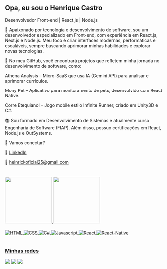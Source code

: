 <h2>Opa, eu sou o Henrique Castro</h2>

Desenvolvedor Front-end | React.js | Node.js

🚀 Apaixonado por tecnologia e desenvolvimento de software, sou um desenvolvedor especializado em Front-end, com experiência em React.js, Next.js e Node.js. Meu foco é criar interfaces modernas, performáticas e escaláveis, sempre buscando aprimorar minhas habilidades e explorar novas tecnologias.

📌 No meu GitHub, você encontrará projetos que refletem minha jornada no desenvolvimento de software, como:

Athena Analysis – Micro-SaaS que usa IA (Gemini API) para analisar e aprimorar currículos.

Mony Pet – Aplicativo para monitoramento de pets, desenvolvido com React Native.

Corre Etequiano! – Jogo mobile estilo Infinite Runner, criado em Unity3D e C#.

📚 Sou formado em Desenvolvimento de Sistemas e atualmente curso Engenharia de Software (FIAP). Além disso, possuo certificações em React, Node.js e OutSystems.

🔗 Vamos conectar?

💼 [LinkedIn](https://www.linkedin.com/in/rickkcastro/)

📩 heinrickoficial25@gmail.com

#

<div>
  <a href="https://github.com/Rickkcastro">
  <img height="150em" src="https://github-readme-stats.vercel.app/api?username=Rickkcastro&show_icons=true&theme=dark&include_all_commits=true&count_private=true"/>
  <img height="150em" src="https://github-readme-stats.vercel.app/api/top-langs/?username=Rickkcastro&layout=compact&langs_count=16&theme=dark"/>
</div>

<div style="display: inline_block"><br>
  <img align="center" alt="HTML" src="https://img.shields.io/badge/HTML5-E34F26?style=for-the-badge&logo=html5&logoColor=white">
  <img align="center" alt="CSS" src="https://img.shields.io/badge/CSS3-1572B6?style=for-the-badge&logo=css3&logoColor=white">
  <img align="center" alt="C#" src="https://img.shields.io/badge/C%23-239120?style=for-the-badge&logo=c-sharp&logoColor=white">
  <img align="center" alt="Javascript" src="https://img.shields.io/badge/JavaScript-F7DF1E?style=for-the-badge&logo=javascript&logoColor=black">
  <img align="center" alt="React" src="https://img.shields.io/badge/React-20232A?style=for-the-badge&logo=react&logoColor=61DAFB">
  <img align="center" alt="React-Native" src="https://img.shields.io/badge/React_Native-20232A?style=for-the-badge&logo=react&logoColor=61DAFB">
</div>
  
#

<div>
  <h3>Minhas redes</h3>
  <a href="https://instagram.com/_rickkcastro/" target="_blank" rel="noopener noreferrer"><img src="https://img.shields.io/badge/-Instagram-%23E4405F?style=for-the-badge&logo=instagram&logoColor=white"></a>
  <a href="https://www.linkedin.com/in/rickkcastro/" target="_blank" rel="noopener noreferrer"><img src="https://img.shields.io/badge/LinkedIn-0077B5?style=for-the-badge&logo=linkedin&logoColor=white"></a>
  <a href="mailto:heinrickoficial25@gmail.com" target="_blank" rel="noopener noreferrer"><img src="https://img.shields.io/badge/Gmail-D14836?style=for-the-badge&logo=gmail&logoColor=white"></a>
</div>
